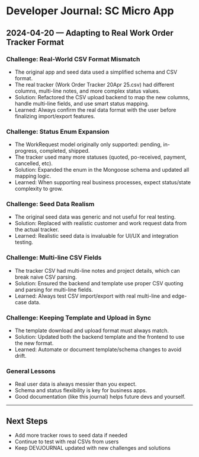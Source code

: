 # Developer Journal: SC Micro App

## 2024-04-20 — Adapting to Real Work Order Tracker Format

### Challenge: Real-World CSV Format Mismatch
- The original app and seed data used a simplified schema and CSV format.
- The real tracker (Work Order Tracker 20Apr 25.csv) had different columns, multi-line notes, and more complex status values.
- Solution: Refactored the CSV upload backend to map the new columns, handle multi-line fields, and use smart status mapping.
- Learned: Always confirm the real data format with the user before finalizing import/export features.

### Challenge: Status Enum Expansion
- The WorkRequest model originally only supported: pending, in-progress, completed, shipped.
- The tracker used many more statuses (quoted, po-received, payment, cancelled, etc).
- Solution: Expanded the enum in the Mongoose schema and updated all mapping logic.
- Learned: When supporting real business processes, expect status/state complexity to grow.

### Challenge: Seed Data Realism
- The original seed data was generic and not useful for real testing.
- Solution: Replaced with realistic customer and work request data from the actual tracker.
- Learned: Realistic seed data is invaluable for UI/UX and integration testing.

### Challenge: Multi-line CSV Fields
- The tracker CSV had multi-line notes and project details, which can break naive CSV parsing.
- Solution: Ensured the backend and template use proper CSV quoting and parsing for multi-line fields.
- Learned: Always test CSV import/export with real multi-line and edge-case data.

### Challenge: Keeping Template and Upload in Sync
- The template download and upload format must always match.
- Solution: Updated both the backend template and the frontend to use the new format.
- Learned: Automate or document template/schema changes to avoid drift.

### General Lessons
- Real user data is always messier than you expect.
- Schema and status flexibility is key for business apps.
- Good documentation (like this journal) helps future devs and yourself.

---

## Next Steps
- Add more tracker rows to seed data if needed
- Continue to test with real CSVs from users
- Keep DEVJOURNAL updated with new challenges and solutions 